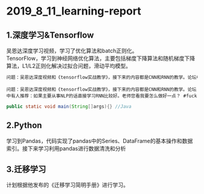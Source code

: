 # 2019_8_11_learning-report
## 1.深度学习&Tensorflow
吴恩达深度学习视频，学习了优化算法和batch正则化。    
TensorFlow，学习到神经网络优化算法，主要包括梯度下降算法和随机梯度下降算法，L1/L2正则化解决过拟合问题，滑动平均模型。
``` diff
问题：吴恩达深度视频和《tensorflow实战教学》，接下来的内容都是CNN和RNN的教学。论坛中有人推荐：如果主要从事NLP的话直接学习RNN比较好。老师您看我要怎么做好一点？ ///diff
```       
``` fuck
问题：吴恩达深度视频和《tensorflow实战教学》，接下来的内容都是CNN和RNN的教学。论坛中有人推荐：如果主要从事NLP的话直接学习RNN比较好。老师您看我要怎么做好一点？ #fuck
```
```Java
public static void main(String[]args){} //Java
```
## 2.Python
学习到Pandas，代码实现了pandas中的Series、DataFrame的基本操作和数据索引。接下来学习利用pandas进行数据清洗和分析
  
## 3.迁移学习
计划根据他发布的《迁移学习简明手册》进行学习。

  
 







